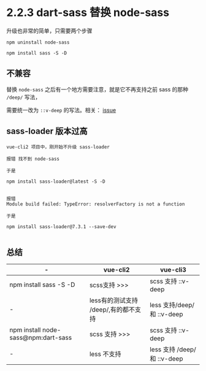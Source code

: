 # 2.2.3 dart-sass 替换 node-sass


升级也非常的简单，只需要两个步骤

```
npm uninstall node-sass

npm install sass -S -D
```




## 不兼容

替换 `node-sass` 之后有一个地方需要注意，就是它不再支持之前 sass 的那种 `/deep/` 写法，

需要统一改为 `::v-deep` 的写法。相关： [issue](https://github.com/vuejs/vue-cli/issues/3399)



## sass-loader 版本过高

```
vue-cli2 项目中，刚开始不升级 sass-loader

报错 找不到 node-sass

于是

npm install sass-loader@latest -S -D


报错
Module build failed: TypeError: resolverFactory is not a function

于是

npm install sass-loader@7.3.1 --save-dev


```

## 总结

| -                                  |  vue-cli2                            | vue-cli3                    |
| ----                               |  ----                                | ----                        | 
|npm install sass -S -D              | scss支持 >>>                          | scss 支持 ::v-deep          |
| -                                  | less有的测试支持 /deep/,有的都不支持    | less 支持/deep/ 和 ::v-deep  |
|npm install node-sass@npm:dart-sass | scss 支持 >>>                         | scss 支持 ::v-deep           |
| -                                  | less 不支持                           | less 支持 /deep/ 和 ::v-deep |


